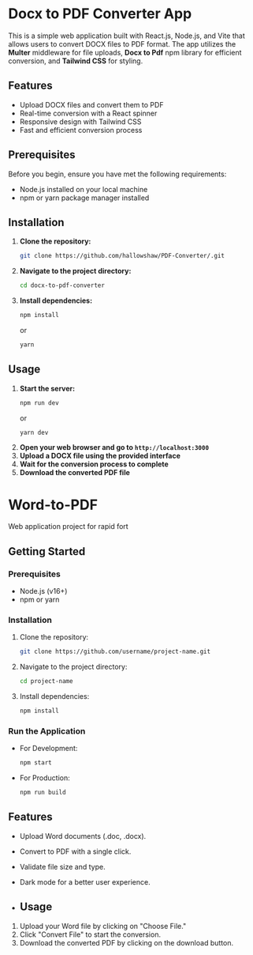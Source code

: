 
# Docx to PDF Converter App

This is a simple web application built with React.js, Node.js, and Vite that allows users to convert DOCX files to PDF format. The app utilizes the **Multer** middleware for file uploads, **Docx to Pdf** npm library for efficient conversion, and **Tailwind CSS** for styling.

## Features

- Upload DOCX files and convert them to PDF
- Real-time conversion with a React spinner
- Responsive design with Tailwind CSS
- Fast and efficient conversion process

## Prerequisites

Before you begin, ensure you have met the following requirements:
- Node.js installed on your local machine
- npm or yarn package manager installed

## Installation

1. **Clone the repository:**
    ```bash
    git clone https://github.com/hallowshaw/PDF-Converter/.git
    ```
2. **Navigate to the project directory:**
    ```bash
    cd docx-to-pdf-converter
    ```
3. **Install dependencies:**
    ```bash
    npm install
    ```
    or
    ```bash
    yarn
    ```

## Usage

1. **Start the server:**
    ```bash
    npm run dev
    ```
    or
    ```bash
    yarn dev
    ```
2. **Open your web browser and go to `http://localhost:3000`**
3. **Upload a DOCX file using the provided interface**
4. **Wait for the conversion process to complete**
5. **Download the converted PDF file**

# Word-to-PDF
Web application project for rapid fort

## Getting Started
### Prerequisites
- Node.js (v16+)
- npm or yarn

### Installation
1. Clone the repository:
   ```bash
   git clone https://github.com/username/project-name.git
   ```
2. Navigate to the project directory:
   ```bash
   cd project-name
   ```
3. Install dependencies:
   ```bash
   npm install
   ```

### Run the Application
- For Development:
   ```bash
   npm start
   ```
- For Production:
   ```bash
   npm run build
   ```
## Features
- Upload Word documents (.doc, .docx).
- Convert to PDF with a single click.
- Validate file size and type.
- Dark mode for a better user experience.

- ## Usage
1. Upload your Word file by clicking on "Choose File."
2. Click "Convert File" to start the conversion.
3. Download the converted PDF by clicking on the download button.

